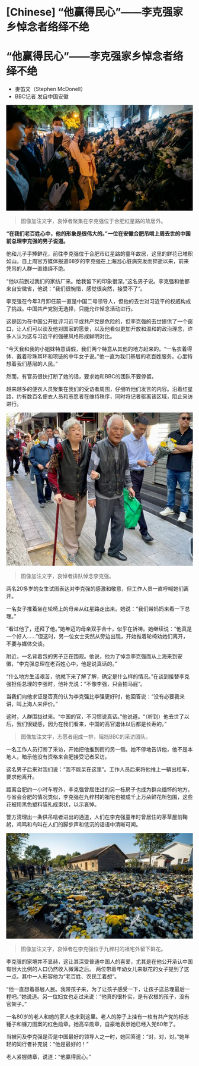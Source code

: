 # [Chinese] “他赢得民心”——李克强家乡悼念者络绎不绝

#  “他赢得民心”——李克强家乡悼念者络绎不绝

  * 麥笛文（Stephen McDonell） 
  * BBC记者 发自中国安徽 


![Mourners of Li Keqiang gather at Hongxing Road](_131593517_hongxingroad-1.jpg)

> 图像加注文字，哀悼者聚集在李克强位于合肥红星路的故居外。

**“在我们老百姓心中，他的形象是很伟大的。”一位在安徽合肥吊唁上周去世的中国前总理李克强的男子说道。**

他和儿子手捧鲜花，前往李克强位于合肥市红星路的童年故居，这里的鲜花已堆积如山。自上周官方媒体报道68岁的李克强在上海因心脏病突发而猝逝以来，前来凭吊的人群一直络绎不绝。

“他以前到过我们的家纺厂来。给我留下的印象很深。”这名男子说。李克强和他都来自安徽省，他说：“我们很惋惜，感觉很突然，接受不了”。

李克强在今年3月卸任前一直是中国二号领导人，但他的去世对习近平的权威构成了挑战。中国共产党别无选择，只能允许悼念活动进行。

这是因为在中国公开批评习近平或共产党是危险的，但李克强的去世提供了一个窗口，让人们可以谈及他对国家的愿景，以及他看似更加开放和温和的政治理念，许多人认为这与习近平的强硬风格形成鲜明对比。

“今天我和我的小姐妹特意请假，我们两个特意从其他的地方赶来的。“一名衣着得体、戴着珍珠耳环和项链的中年女子说。”他一直为我们基层的老百姓服务。心里特想着我们基层的人民。”

然而，有官员很快打断了她的话，要求她和BBC的团队不要停留。

越来越多的便衣人员聚集在我们的受访者周围，仔细听他们发言的内容。沿着红星路，约有数百名便衣人员和志愿者在维持秩序，同时将记者驱离该区域，阻止采访进行。

![Mourners queue to honour Li](_131593779_funeralday-people.jpg)

> 图像加注文字，哀悼者排队悼念李克强。

两名20多岁的女生试图表达对李克强的感激和敬意，但工作人员一直呼喊她们离开。

一名女子推着坐在轮椅上的母亲从红星路走出来。她说：“我们带妈妈来看一下总理。”

“看过他了，还拜了他。”她年迈的母亲双手合十，似乎在祈祷。她继续说：“他真是一个好人……”但这时，另一位女士突然从旁边出现，开始推着轮椅劝她们离开，不要与媒体交谈。

附近，一名背着包的男子正在围观。他说，他为了悼念李克强而从上海来到安徽，“李克强总理在老百姓心中，他是说真话的。”

“什么地方生活艰苦，他就下来了解了解，确定是什么样的情况。”在谈到接替李克强担任总理的李强时，他补充说：“不像李强，只会拍马屁”。

当我们向他求证是否真的认为李克强比李强更好时，他回答说：“没有必要我来讲，叫上海人来评价。”

这时，人群围拢过来。“中国的官，不习惯说真话。”他说道。“（听到）他去世了以后，我们很疑感，因为在我们看来，中国的高官退休以后都是长寿的。”

> 图像加注文字，志愿者组成一排，阻挡BBC的采访团队。

一名工作人员打断了采访，开始把他推到街的另一侧。她不停地告诉他，他不是本地人，暗示他没有资格来合肥接受记者采访。

这名男子后来对我们说：“我不能呆在这里”。工作人员后来将他推上一辆出租车，要求他离开。

距离合肥约一小时车程外，李克强曾居住过的另一栋房子也成为群众缅怀的地方。与省会合肥的情况类似，李克强在九梓村的祖宅也被成千上万朵鲜花所包围，这些花被用黑色塑料袋扎成束状，以示哀悼。

警方清理出一条供吊唁者进出的通道，人们在李克强童年时曾居住的茅草屋前鞠躬，鸡鸣和鸟叫在人们的脚步声和低沉的话语中清晰可闻。

![A mound of flower bouquets left for Li Keqiang in Jiuzi](_131593518_jiuzi-9.jpg)

> 图像加注文字，哀悼者在李克强位于九梓村的祖宅外留下鲜花。

李克强的家境并不显赫，这让其深受普通中国人的喜爱，尤其是在他公开承认中国有很大比例的人口仍然收入微薄之后。 两位带着年幼女儿来献花的女子提到了这一点。其中一人形容他为“老百姓、农民工着想”。

“他一直想着基层人民。我带孩子来，为了让孩子感受一下，让孩子送总理最后一程吧。”她说道。另一位妇女也走过来说：“他真的很朴实，是有农根的孩子，没有官架子。”

一名80岁的老人和她的家人也来到这里。老人的脖子上挂有一枚有共产党的标志锤子和镰刀图案的红色勋章。她高举勋章，自豪地表示她已经入党60年了。

当被问及李克强是否是中国最好的领导人之一时，她回答道：“对，对，对。”她年轻的同行者补充说：“他是最好的！”

老人紧握勋章，说道：“他赢得民心。”


